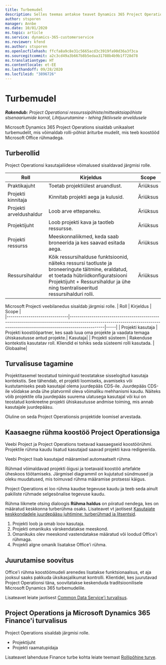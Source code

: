 ```yaml
---
title: Turbemudel
description: Selles teemas antakse teavet Dynamics 365 Project Operationsi turbemudeli kohta.
author: stsporen
manager: Annbe
ms.date: 10/01/2020
ms.topic: article
ms.service: dynamics-365-customerservice
ms.reviewer: kfend
ms.author: stsporen
ms.openlocfilehash: ffcfa8a9c8e31c5665acd3c3919fa90d36a3f3ca
ms.sourcegitcommit: a2c3cd49a3b667b8b5edaa31788b4b9b1f728d78
ms.translationtype: HT
ms.contentlocale: et-EE
ms.lasthandoff: 09/28/2020
ms.locfileid: "3896726"
---
```

# <a name="security-model"></a>Turbemudel

_**Rakendub:** Project Operationsi ressurssipõhiste/mitteaktsiapõhiste stsenaariumide korral,  Lihtjuurutamine - tehing fiktiivsele arveldusele_

Microsoft Dynamics 365 Project Operations sisaldab unikaalset turbemudelit, mis võimaldab rolli-põhist äriturbe mudelit, mis teeb koostööd Microsoft Office rühmadega. 


## <a name="security-roles"></a>Turberollid
Project Operationsi kasutajaliidese võimalused sisaldavad järgmisi rolle.

| Roll                          | Kirjeldus                                                                                                                                                                 | Scope |
|-------------------------------|-----------------------------------------------------------------------------------------------------------------------------------------------------------------------------|------|
| Praktikajuht              | Toetab projektiülest aruandlust.                                                                                                            | Äriüksus              |
| Projekti kinnitaja              | Kinnitab projekti aega ja kulusid.                                                                                                                              | Äriüksus |
| Projekti arveldushaldur | Loob arve ettepaneku.                                                                                                                                                 | Äriüksus |
| Projektijuht               | Loob projekti kava ja taotleb ressursse.                                                                                                                              | Äriüksus |
| Projekti ressurss              | Meeskonnaliikmed, keda saab broneerida ja kes saavad esitada aega.                                                                                                          | Äriüksus|
| Ressursihaldur              | Kõik ressursihalduse funktsioonid, näiteks ressursi taotluste ja broneeringute täitmine, eraldatud, et toetada hübriidkonfiguratsiooni Projektijuht + Ressursihaldur ja ühe ning tsentraliseeritud ressursihalduri rolli. | Äriüksus |


Microsoft Projecti veebilanedus sisaldab järgmisi rolle.
| Roll                          | Kirjeldus                                                                                                          | Scope |                                                       
|-------------------------------|-----------------------------------------------------------------------------------------------------------------------------------------------------------------------------|-----|
| Projekti kasutaja | Projekti koostööpartner, kes saab luua oma projekte ja vaadata temaga ühiskasutusse antud projekte.| Kasutaja|
| Projekti süsteem | Rakenduse kontekstis kasutatav roll. Kliendid ei tohiks seda süsteemi rolli kasutada. | Globaalne|

## <a name="security-enforcement"></a>Turvalisuse tagamine
Projektitasemel teostatud toiminguid teostatakse sisselogitud kasutaja kontekstis. See tähendab, et projekti loomiseks, avamiseks või kustutamiseks peab kasutajal olema juurdepääs CDS-ile. Juurdepääs CDS-ile võidakse anda ühe platvormil oleva võimaliku mehhanismi kaudu. Näiteks võib projektile olla juurdepääs suurema ulatusega kasutajal või kui on teostatud konkreetne projekti ühiskasutusse andmise toiming, mis annab kasutajale juurdepääsu.

Oluline on seda Project Operationsis projektide loomisel arvestada.

## <a name="modern-group-collaboration-with-project-operations"></a>Kaasaegne rühma koostöö Project Operationsiga
Veebi Project ja Project Operations toetavad kaasaegseid koostöörühmi. Projektile rühma kaudu lisatud kasutajad saavad projekti kava redigeerida.

Veebi Project lisab kasutajad määramisel automaatselt rühma.

Rühmad võimaldavad projekti õigusi ja toetavaid koostöö artefakte üheskoos töötamiseks. Järgmisel diagrammil on kujutatud sündmused ja oleku muudatused, mis toimuvad rühma määramise protsessi käigus.

Project Operations ei loo rühma kaudse tegevuse kaudu ja teeb seda ainult pakiliste rühmade selgesõnalise tegevuse kaudu.

Rühma liikmete otsing dialoogis **Rühma haldus** on piiratud nendega, kes on määratud keskkonna turberühma osaks. Lisateavet vt jaotisest [Kasutajate keskkondadele juurdepääsu juhtimine: turberühmad ja litsentsid](https://docs.microsoft.com/power-platform/admin/control-user-access).

1. Projekti loob ja omab loov kasutaja.
2. Projekti omanikuks värskendatakse meeskond.
3. Omanikuks olev meeskond vastendatakse määratud või loodud Office'i rühmaga.
4. Projekti algne omanik lisatakse Office'i rühma.

## <a name="deployment-recommendation"></a>Juurutamise soovitus
Office'i rühma koostöömudeli arenedes lisatakse funktsionaalsus, et aja jooksul saaks pakkuda üksikasjalikumat kontrolli. Klientidel, kes juurutavad Project Operationsi täna, soovitatakse keskenduda traditsioonilisele Microsoft Dynamics 365 turbemudelile.

Lisateavet leiate jaotisest [Common Data Service'i turvalisus](https://docs.microsoft.com/power-platform/admin/wp-security).

## <a name="project-operations-and-microsoft-dynamics-365-finance-security"></a>Project Operations ja Microsoft Dynamics 365 Finance'i turvalisus
Project Operations sisaldab järgmisi rolle.

- Projektijuht
- Projekti raamatupidaja

Lisateavet lahenduse Finance turbe kohta leiate teemast [Rollipõhine turve](https://docs.microsoft.com/dynamics365/fin-ops-core/dev-itpro/sysadmin/role-based-security).



